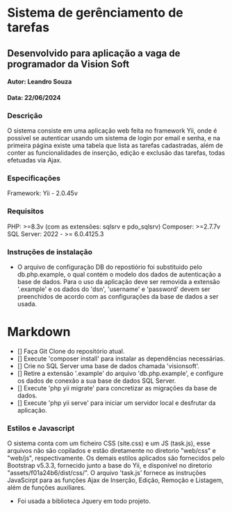 # Sistema de gerênciamento de tarefas
## Desenvolvido para aplicação a vaga de programador da Vision Soft

#### Autor: Leandro Souza
#### Data: 22/06/2024

### Descrição
O sistema consiste em uma aplicação web feita no framework Yii, onde é possível se autenticar usando um sistema de login por email e senha, e na primeira página existe
uma tabela que lista as tarefas cadastradas, além de conter as funcionalidades de inserção, edição e exclusão das tarefas, todas efetuadas via Ajax.

### Especificações
Framework: Yii - 2.0.45v

### Requisitos
PHP: >=8.3v (com as extensões: sqlsrv e pdo_sqlsrv)
Composer: >=2.7.7v
SQL Server: 2022 - >= 6.0.4125.3 

### Instruções de instalação
* O arquivo de configuração DB do repostiório foi substituido pelo db.php.example, o qual contém o modelo dos dados de autenticação a base de dados. Para o uso da aplicação deve ser removida a extensão '.example' e os dados do 'dsn', 'username' e 'password' devem ser preenchidos de acordo com as configurações da base de dados a ser usada.

# Markdown

- [] Faça Git Clone do repositório atual.
- [] Execute 'composer install' para instalar as dependências necessárias.
- [] Crie no SQL Server uma base de dados chamada 'visionsoft'.
- [] Retire a extensão '.example' do arquivo 'db.php.example', e configure os dados de conexão a sua base de dados SQL Server.
- [] Execute 'php yii migrate' para concretizar as migrações da base de dados.
- [] Execute 'php yii serve' para iniciar um servidor local e desfrutar da aplicação.

### Estilos e Javascript
O sistema conta com um ficheiro CSS (site.css) e um JS (task.js), esse arquivos não são copilados e estão diretamente no diretorio "web/css" e "web/js", respectivamente.
Os demais estilos aplicados são fornecidos pelo Bootstrap v5.3.3, fornecido junto a base do Yii, e disponível no diretorio "assets/f01a24b6/dist/css/".
O arquivo 'task.js' fornece as instruções JavaScirpt para as funções Ajax de Inserção, Edição, Remoção e Listagem, além de funções auxiliares. 
* Foi usada a biblioteca Jquery em todo projeto.